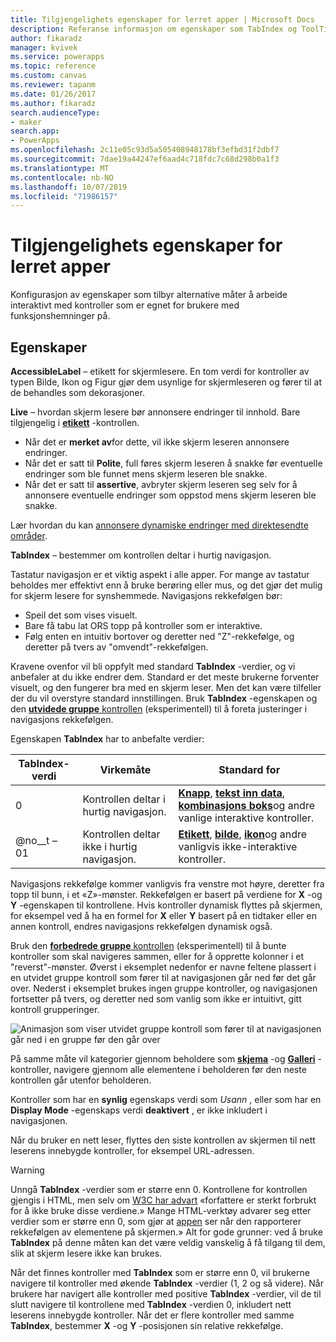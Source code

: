 ```yaml
---
title: Tilgjengelighets egenskaper for lerret apper | Microsoft Docs
description: Referanse informasjon om egenskaper som TabIndex og ToolTip
author: fikaradz
manager: kvivek
ms.service: powerapps
ms.topic: reference
ms.custom: canvas
ms.reviewer: tapanm
ms.date: 01/26/2017
ms.author: fikaradz
search.audienceType:
- maker
search.app:
- PowerApps
ms.openlocfilehash: 2c11e05c93d5a505408948178bf3efbd31f2dbf7
ms.sourcegitcommit: 7dae19a44247ef6aad4c718fdc7c68d298b0a1f3
ms.translationtype: MT
ms.contentlocale: nb-NO
ms.lasthandoff: 10/07/2019
ms.locfileid: "71986157"
---
```

# <a name="accessibility-properties-for-canvas-apps"></a>Tilgjengelighets egenskaper for lerret apper

Konfigurasjon av egenskaper som tilbyr alternative måter å arbeide interaktivt med kontroller som er egnet for brukere med funksjonshemninger på.

## <a name="properties"></a>Egenskaper

**AccessibleLabel** – etikett for skjermlesere. En tom verdi for kontroller av typen Bilde, Ikon og Figur gjør dem usynlige for skjermleseren og fører til at de behandles som dekorasjoner.

**Live** – hvordan skjerm lesere bør annonsere endringer til innhold. Bare tilgjengelig i **[etikett](control-text-box.md)** -kontrollen.

* Når det er **merket av**for dette, vil ikke skjerm leseren annonsere endringer.
* Når det er satt til **Polite**, full føres skjerm leseren å snakke før eventuelle endringer som ble funnet mens skjerm leseren ble snakke.
* Når det er satt til **assertive**, avbryter skjerm leseren seg selv for å annonsere eventuelle endringer som oppstod mens skjerm leseren ble snakke.

Lær hvordan du kan [annonsere dynamiske endringer med direktesendte områder](../accessible-apps-live-regions.md).

**TabIndex** – bestemmer om kontrollen deltar i hurtig navigasjon.

Tastatur navigasjon er et viktig aspekt i alle apper.  For mange av tastatur beholdes mer effektivt enn å bruke berøring eller mus, og det gjør det mulig for skjerm lesere for synshemmede.  Navigasjons rekkefølgen bør:
- Speil det som vises visuelt.
- Bare få tabu lat ORS topp på kontroller som er interaktive.
- Følg enten en intuitiv bortover og deretter ned "Z"-rekkefølge, og deretter på tvers av "omvendt"-rekkefølgen.

Kravene ovenfor vil bli oppfylt med standard **TabIndex** -verdier, og vi anbefaler at du ikke endrer dem.  Standard er det meste brukerne forventer visuelt, og den fungerer bra med en skjerm leser.  Men det kan være tilfeller der du vil overstyre standard innstillingen.  Bruk **TabIndex** -egenskapen og den [ **utvidede gruppe** kontrollen](https://powerapps.microsoft.com/en-us/blog/enhanced-group-experimental-control-with-layout-control-and-nesting/) (eksperimentell) til å foreta justeringer i navigasjons rekkefølgen.  

Egenskapen **TabIndex** har to anbefalte verdier:

| TabIndex-verdi | Virkemåte | Standard for |
|----------------|----------|-------------|
| 0 | Kontrollen deltar i hurtig navigasjon. | [**Knapp**](control-button.md), [**tekst inn data**](control-text-input.md), [**kombinasjons boks**](control-combo-box.md)og andre vanlige interaktive kontroller. |
| @no__t – 01 | Kontrollen deltar ikke i hurtig navigasjon. | [**Etikett**](control-text-box.md), [**bilde**](control-image.md), [**ikon**](control-shapes-icons.md)og andre vanligvis ikke-interaktive kontroller. |

Navigasjons rekkefølge kommer vanligvis fra venstre mot høyre, deretter fra topp til bunn, i et «Z»-mønster. Rekkefølgen er basert på verdiene for **X** -og **Y** -egenskapen til kontrollene. Hvis kontroller dynamisk flyttes på skjermen, for eksempel ved å ha en formel for **X** eller **Y** basert på en tidtaker eller en annen kontroll, endres navigasjons rekkefølgen dynamisk også.

Bruk den [ **forbedrede gruppe** kontrollen](https://powerapps.microsoft.com/en-us/blog/enhanced-group-experimental-control-with-layout-control-and-nesting/) (eksperimentell) til å bunte kontroller som skal navigeres sammen, eller for å opprette kolonner i et "reverst"-mønster.  Øverst i eksemplet nedenfor er navne feltene plassert i en utvidet gruppe kontroll som fører til at navigasjonen går ned før det går over.  Nederst i eksemplet brukes ingen gruppe kontroller, og navigasjonen fortsetter på tvers, og deretter ned som vanlig som ikke er intuitivt, gitt kontroll grupperinger. 

![Animasjon som viser utvidet gruppe kontroll som fører til at navigasjonen går ned i en gruppe før den går over](media/properties-accessibility/enhanced-group.gif)

På samme måte vil kategorier gjennom beholdere som [**skjema**](control-form-detail.md) -og [**Galleri**](control-gallery.md) -kontroller, navigere gjennom alle elementene i beholderen før den neste kontrollen går utenfor beholderen.  

Kontroller som har en **synlig** egenskaps verdi som *Usann* , eller som har en **Display Mode** -egenskaps verdi **deaktivert** , er ikke inkludert i navigasjonen.  

Når du bruker en nett leser, flyttes den siste kontrollen av skjermen til nett leserens innebygde kontroller, for eksempel URL-adressen.  

> [!WARNING]
> Unngå **TabIndex** -verdier som er større enn 0. Kontrollene for kontrollen gjengis i HTML, men selv om [W3C har advart](https://www.w3.org/TR/wai-aria-practices/#kbd_general_between) «forfattere er sterkt forbrukt for å ikke bruke disse verdiene.» Mange HTML-verktøy advarer seg etter verdier som er større enn 0, som gjør at [appen](../accessibility-checker.md) ser når den rapporterer rekkefølgen av elementene på skjermen.»  Alt for gode grunner: ved å bruke **TabIndex** på denne måten kan det være veldig vanskelig å få tilgang til dem, slik at skjerm lesere ikke kan brukes.
> 
> Når det finnes kontroller med **TabIndex** som er større enn 0, vil brukerne navigere til kontroller med økende **TabIndex** -verdier (1, 2 og så videre). Når brukere har navigert alle kontroller med positive **TabIndex** -verdier, vil de til slutt navigere til kontrollene med **TabIndex** -verdien 0, inkludert nett leserens innebygde kontroller. Når det er flere kontroller med samme **TabIndex**, bestemmer **X** -og **Y** -posisjonen sin relative rekkefølge.





